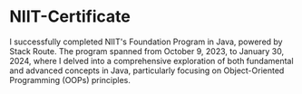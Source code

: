 # NIIT-Certificate
I successfully completed NIIT's Foundation Program in Java, powered by Stack Route. The program spanned from October 9, 2023, to January 30, 2024, where I delved into a comprehensive exploration of both fundamental and advanced concepts in Java, particularly focusing on Object-Oriented Programming (OOPs) principles.
